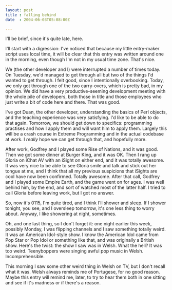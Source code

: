 ```yaml
---
layout: post
title : falling behind
date  : 2004-06-03T05:08:00Z

---
```

I'll be brief, since it's quite late, here.

I'll start with a digression:  I've noticed that because my little entry-maker script uses local time, it will be clear that this entry was written around one in the morning, even though I'm not in my usual time zone.  That's nice.

We (the other developer and I)  were interrupted a number of times today.  On Tuesday, we'd managed to get through all but two of the things I'd wanted to get through.  I felt good, since I intentionally overbooking.  Today, we only got through one of the two carry-overs, which is pretty bad, in my opinion.  We did have a very productive-seeming development meeting with the whole pile of developers, both those in title and those employees who just write a bit of code here and there.  That was good.

I've got Duan, the other developer, understanding the basics of Perl objects, and the teaching experience was very satisfying.  I'd like to be able to do that again.  Tomorrow, we should get down to specifics: programming practises and how I apply them and will want him to apply them.  Largely this will be a crash course in Extreme Programming and in the actual codebase at work.  I *really* hope we can get through that, and hopefully more.

After work, Godfrey and I played some Rise of Nations, and it was good.  Then we got some dinner at Burger King, and it was OK.  Then I rang up Gloria on iChat AV with an iSight on either end, and it was totally awesome.  It was very nice to be able to see Gloria smile and talk and stick out her tongue at me, and I think that all my previous suspicions that iSights are cool have now been confirmed.  Totally awesome.  After that call, Godfrey and I played some Empire Earth, and the game went on for ages.  I was well behind him, by the end, and sort of watched most of the latter half.  I tried to call Gloria before leaving work, but I got no answer.

So, now it's 0115, I'm quite tired, and I think I'll shower and sleep.  If I shower tonight, you see, and I oversleep tomorrow, it's one less thing to worry about.  Anyway, I like showering at night, sometimes.

Oh, and one last thing, so I don't forget it:  one night earlier this week, possibly Monday, I was flipping channels and I saw something totally weird.  It was an American Idol-style show.  I know the American Idol came from Pop Star or Pop Idol or something like that, and was originally a British show.  Here's the twist:  the show I saw was in Welsh.  What the hell?  It was too weird. Teenyboppers were singing awful pop music in Welsh.  Incomprehensible.

This morning I saw some other weird thing in Welsh on TV, but I don't recall what it was.  Welsh always reminds me of Portugese, for no good reason.  Maybe this entry will remind me, later, to try to hear them both in one sitting and see if it's madness or if there's a reason.

